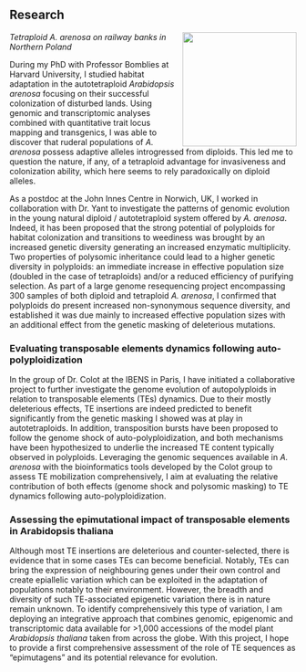## Research

<img align="right" src="/images/DSC01221.JPG" width="200" rotate="180">
<em>Tetraploid A. arenosa on railway banks in Northern Poland</em>

During my PhD with Professor Bomblies at Harvard University, I studied habitat adaptation in the autotetraploid _Arabidopsis arenosa_ focusing on their successful colonization of disturbed lands. Using genomic and transcriptomic analyses combined with quantitative trait locus mapping and transgenics, I was able to discover that ruderal populations of _A. arenosa_ possess adaptive alleles introgressed from diploids. This led me to question the nature, if any, of a tetraploid advantage for invasiveness and colonization ability, which here seems to rely paradoxically on diploid alleles.

As a postdoc at the John Innes Centre in Norwich, UK, I worked in collaboration with Dr. Yant to investigate the patterns of genomic evolution in the young natural diploid / autotetraploid system offered by _A. arenosa_. Indeed, it has been proposed that the strong potential of polyploids for habitat colonization and transitions to weediness was brought by an increased genetic diversity generating an increased enzymatic multiplicity. Two properties of polysomic inheritance could lead to a higher genetic diversity in polyploids: an immediate increase in effective population size (doubled in the case of tetraploids) and/or a reduced efficiency of purifying selection. As part of a large genome resequencing project encompassing 300 samples of both diploid and tetraploid _A. arenosa_, I confirmed that polyploids do present increased non-synonymous sequence diversity, and established it was due mainly to increased effective population sizes with an additional effect from the genetic masking of deleterious mutations.

### Evaluating transposable elements dynamics following auto-polyploidization
In the group of Dr. Colot at the IBENS in Paris, I have initiated a collaborative project to further investigate the genome evolution of autopolyploids in relation to transposable elements (TEs) dynamics. Due to their mostly deleterious effects, TE insertions are indeed predicted to benefit significantly from the genetic masking I showed was at play in autotetraploids. In addition, transposition bursts have been proposed to follow the genome shock of auto-polyploidization, and both mechanisms have been hypothesized to underlie the increased TE content typically observed in polyploids. Leveraging the genomic sequences available in _A. arenosa_ with the bioinformatics tools developed by the Colot group to assess TE mobilization comprehensively, I aim at evaluating the relative contribution of both effects (genome shock and polysomic masking) to TE dynamics following auto-polyploidization.

### Assessing the epimutational impact of transposable elements in Arabidopsis thaliana
Although most TE insertions are deleterious and counter-selected, there is evidence that in some cases TEs can become beneficial. Notably, TEs can bring the expression of neighbouring genes under their own control and create epiallelic variation which can be exploited in the adaptation of populations notably to their environment. However, the breadth and diversity of such TE-associated epigenetic variation there is in nature remain unknown. To identify comprehensively this type of variation, I am deploying an integrative approach that combines genomic, epigenomic and transcriptomic data available for >1,000 accessions of the model plant _Arabidopsis thaliana_ taken from across the globe. With this project, I hope to provide a first comprehensive assessment of the role of TE sequences as “epimutagens” and its potential relevance for evolution.
